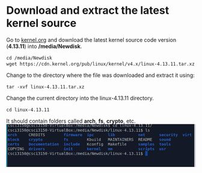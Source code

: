 # Download and extract the latest kernel source 

Go to [kernel.org](https://www.kernel.org/) and download the latest kernel source code version (**4.13.11**) into **/media/Newdisk**. 
```
cd /media/Newdisk
wget https://cdn.kernel.org/pub/linux/kernel/v4.x/linux-4.13.11.tar.xz
```
Change to the directory where the file was downloaded and extract it using:
```
tar -xvf linux-4.13.11.tar.xz
```
Change the current directory into the linux-4.13.11 directory.
```
cd linux-4.13.11
```

It should contain folders called **arch**, **fs**, **crypto**, etc. 
![content](./figs/ls.png)
